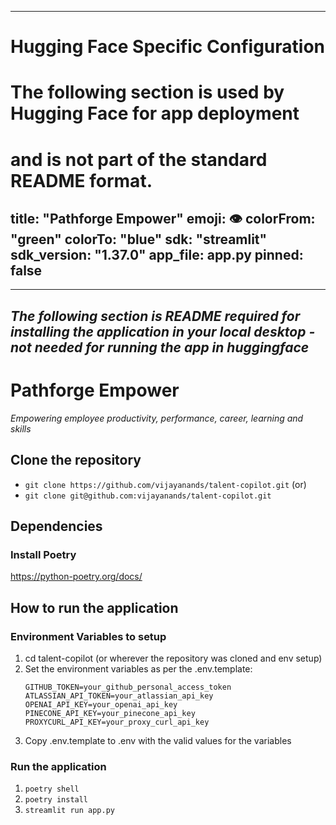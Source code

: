 
---
# Hugging Face Specific Configuration
# The following section is used by Hugging Face for app deployment
# and is not part of the standard README format.
title: "Pathforge Empower"
emoji: 👁
colorFrom: "green"
colorTo: "blue"
sdk: "streamlit"
sdk_version: "1.37.0"
app_file: app.py
pinned: false
---

---
*The following section is README required for installing the application in your local desktop - not needed for running the app in huggingface*
---

# Pathforge Empower
*Empowering employee productivity, performance, career, learning and skills*

## Clone the repository
- `git clone https://github.com/vijayanands/talent-copilot.git`
(or)
- `git clone git@github.com:vijayanands/talent-copilot.git`

## Dependencies
### Install Poetry
https://python-poetry.org/docs/

## How to run the application
### Environment Variables to setup
1. cd talent-copilot (or wherever the repository was cloned and env setup)
2. Set the environment variables as per the .env.template:
   ```
   GITHUB_TOKEN=your_github_personal_access_token
   ATLASSIAN_API_TOKEN=your_atlassian_api_key
   OPENAI_API_KEY=your_openai_api_key
   PINECONE_API_KEY=your_pinecone_api_key
   PROXYCURL_API_KEY=your_proxy_curl_api_key
   ```
3. Copy .env.template to .env with the valid values for the variables

### Run the application
1. `poetry shell`
2. `poetry install`
3. `streamlit run app.py`
